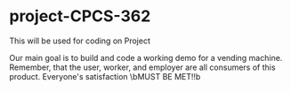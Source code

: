 # project-CPCS-362

This will be used for coding on Project

Our main goal is to build and code a working demo for a vending machine. Remember, that the user, worker, and employer are all consumers of this product. Everyone's satisfaction \bMUST BE MET!\!b

